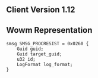 ## Client Version 1.12

## Wowm Representation
```rust,ignore
smsg SMSG_PROCRESIST = 0x0260 {
    Guid guid;    
    Guid target_guid;    
    u32 id;    
    LogFormat log_format;    
}

```
